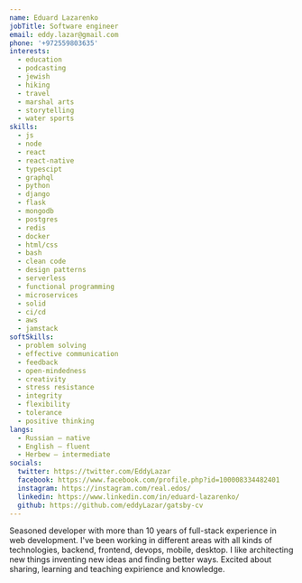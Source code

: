 ```yaml
---
name: Eduard Lazarenko
jobTitle: Software engineer
email: eddy.lazar@gmail.com
phone: '+972559803635'
interests:
  - education
  - podcasting
  - jewish
  - hiking
  - travel
  - marshal arts
  - storytelling
  - water sports
skills:
  - js
  - node
  - react
  - react-native
  - typescipt
  - graphql
  - python
  - django
  - flask
  - mongodb
  - postgres
  - redis
  - docker
  - html/css
  - bash
  - clean code
  - design patterns
  - serverless
  - functional programming
  - microservices
  - solid
  - ci/cd
  - aws
  - jamstack
softSkills:
  - problem solving
  - effective communication
  - feedback
  - open-mindedness
  - creativity
  - stress resistance
  - integrity
  - flexibility
  - tolerance
  - positive thinking
langs:
  - Russian — native
  - English — fluent
  - Herbew — intermediate
socials:
  twitter: https://twitter.com/EddyLazar
  facebook: https://www.facebook.com/profile.php?id=100008334482401
  instagram: https://instagram.com/real.edos/
  linkedin: https://www.linkedin.com/in/eduard-lazarenko/
  github: https://github.com/eddyLazar/gatsby-cv
---
```


Seasoned developer with more than 10 years of full-stack experience in web development. I've been working in different areas  with all kinds of technologies, backend, frontend, devops, mobile, desktop. I like architecting new things inventing new ideas and finding better ways. Excited about sharing, learning and teaching expirience and knowledge.
